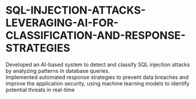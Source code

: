 # SQL-INJECTION-ATTACKS-LEVERAGING-AI-FOR-CLASSIFICATION-AND-RESPONSE-STRATEGIES
Developed an AI-based system to detect and classify SQL injection attacks by analyzing patterns in database queries. 
<br>Implemented automated response strategies to prevent data breaches and improve the application security, using machine learning models to identify potential threats in real-time
